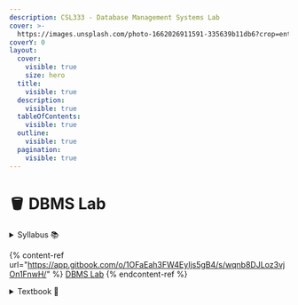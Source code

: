```yaml
---
description: CSL333 - Database Management Systems Lab
cover: >-
  https://images.unsplash.com/photo-1662026911591-335639b11db6?crop=entropy&cs=srgb&fm=jpg&ixid=M3wxOTcwMjR8MHwxfHNlYXJjaHw5fHxzcWx8ZW58MHx8fHwxNzE5MDUzMTI4fDA&ixlib=rb-4.0.3&q=85
coverY: 0
layout:
  cover:
    visible: true
    size: hero
  title:
    visible: true
  description:
    visible: true
  tableOfContents:
    visible: true
  outline:
    visible: true
  pagination:
    visible: true
---
```


# 🪣 DBMS Lab

<details>

<summary>Syllabus 📚</summary>

[CSL333](https://drive.google.com/file/d/1KpT-sA1KYh-KBHoKcuOoZPp\_gZBNLh6q/view?usp=drive\_link)👈

</details>

{% content-ref url="https://app.gitbook.com/o/1OFaEah3FW4EyIjs5gB4/s/wqnb8DJLoz3vjOn1FnwH/" %}
[DBMS Lab](https://app.gitbook.com/o/1OFaEah3FW4EyIjs5gB4/s/wqnb8DJLoz3vjOn1FnwH/)
{% endcontent-ref %}

<details>

<summary>Textbook 📖</summary>

[DBMS Lab Textbook](https://drive.google.com/drive/folders/1ox_y2AgKseRmGy22mfNSpUvyVZGUpzK0?usp=drive_link)👈

</details>
